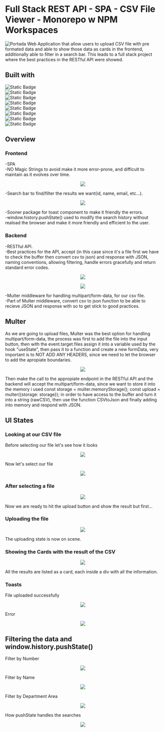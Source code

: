 # Full Stack REST API - SPA - CSV File Viewer - Monorepo w NPM Workspaces
![Portada](./frontend//public/img/Portada.PNG)
Web Application that allow users to upload CSV file with pre formated data and able to show those data as cards in the frontend, additionally able to filter in a search bar. This leads to a full stack project where the best practices in the RESTful API were showed.

## Built with
![Static Badge](https://img.shields.io/badge/HTML5-black?style=for-the-badge&logo=HTML5)<br>
![Static Badge](https://img.shields.io/badge/CSS-black?style=for-the-badge&logo=css3)<br>
![Static Badge](https://img.shields.io/badge/tailwind-black?style=for-the-badge&logo=tailwindcss)<br>
![Static Badge](https://img.shields.io/badge/Typescript-black?style=for-the-badge&logo=typescript) <br>
![Static Badge](https://img.shields.io/badge/React-black?style=for-the-badge&logo=react) <br>
![Static Badge](https://img.shields.io/badge/nodejs-black?style=for-the-badge&logo=nodedotjs) <br>
![Static Badge](https://img.shields.io/badge/express-black?style=for-the-badge&logo=express) <br>
![Static Badge](https://img.shields.io/badge/npm-black?style=for-the-badge&logo=npm)<br>

## Overview
### Frontend
-SPA <br>
-NO Magic Strings to avoid make it more error-prone, and difficult to maintain as it evolves over time. 
<p align="center">
    <img src="./frontend/public/img/Magicstrings.PNG">
</p>
-Search bar to find/filter the results we want(id, name, email, etc...).<br>
<p align="center">
    <img src="./frontend/public/img/searchbar.PNG">
</p>
-Sooner package for toast component to make it friendly the errors.<br>
-window.history.pushState() used to modify the search history without reaload the browser and make it more friendly and efficient to the user.

### Backend
-RESTful API.<br>
-Best practices for the API, accept (in this case since it's a file first we have to check the buffer then convert csv to json) and response with JSON, naming conventions, allowing filtering, handle errors gracefully and return standard error codes.<br>

<p align="center">
    <img src="./frontend/public/img/naming.PNG">
</p>
<p align="center">
    <img src="./frontend/public/img/jsonresponse.PNG">
</p>
-Multer middleware for handling multipart/form-data, for our csv file.<br>
-Part of Multer middleware, convert csv to json function to be able to recieve JSON and response with so to get stick to good practices.

## Multer 
As we are going to upload files, Multer was the best option for handling multipart/form-data, the process was first to add the file into the input button, then with the event.target.files assign it into a variable used by the hook "useState", then pass it to a function and create a new formData, very important is to NOT ADD ANY HEADERS, since we need to let the browser to add the apropiate boundaries. 

<p align="center">
    <img src="./frontend/public/img/multer.PNG">
</p>

Then make the call to the appropiate endpoint in the RESTful API and the backend will accept the multipart/form-data, since we want to store it into the memory i used const storage = multer.memoryStorage(); const upload = multer({storage: storage}); in order to have access to the buffer and turn it into a string (rawCSV), then use the function CSVtoJson and finally adding into memory and respond with JSON.



## UI States

### Looking at our CSV file
Before selecting our file  let's see how it looks
<p align="center">
    <img src="./frontend/public/img/statebefore.PNG">
</p>

Now let's select our file
<p align="center">
    <img src="./frontend/public/img/statebefore2.PNG">
</p>

### After selecting a file
<p align="center">
    <img src="./frontend/public/img/state.PNG">
</p>
Now we are ready to hit the upload button and show the result but first...

### Uploading the file 
<p align="center">
    <img src="./frontend/public/img/state2.PNG">
</p>
The uploading state is now on scene.

### Showing the Cards with the result of the CSV
<p align="center">
    <img src="./frontend/public/img/state3.PNG">
</p>
All the results are listed as a card, each inside a div with all the information.

### Toasts
File uploaded successfully
<p align="center">
    <img src="./frontend/public/img/toast.PNG">
</p>
Error
<p align="center">
    <img src="./frontend/public/img/toast2.PNG">
</p>

## Filtering the data and window.history.pushState()
Filter by Number
<p align="center">
    <img src="./frontend/public/img/filter.PNG">
</p>
Filter by Name
<p align="center">
    <img src="./frontend/public/img/filter2.PNG">
</p>
Filter by Department Area
<p align="center">
    <img src="./frontend/public/img/filter3.PNG">
</p>
How pushState handles the searches
<p align="center">
    <img src="./frontend/public/img/hustory.PNG">
</p>